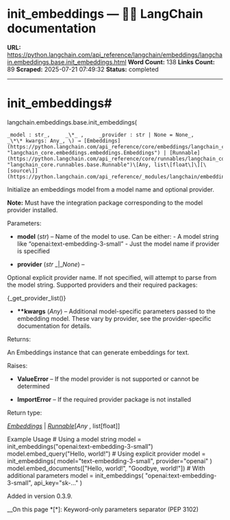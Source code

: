 # init_embeddings — 🦜🔗 LangChain  documentation

**URL:** https://python.langchain.com/api_reference/langchain/embeddings/langchain.embeddings.base.init_embeddings.html
**Word Count:** 138
**Links Count:** 89
**Scraped:** 2025-07-21 07:49:32
**Status:** completed

---

# init\_embeddings\#

langchain.embeddings.base.init\_embeddings\(

    _model : str_,     _\*_ ,     _provider : str | None = None_,     _\*\* kwargs: Any_, \) → [Embeddings](https://python.langchain.com/api_reference/core/embeddings/langchain_core.embeddings.embeddings.Embeddings.html#langchain_core.embeddings.embeddings.Embeddings "langchain_core.embeddings.embeddings.Embeddings") | [Runnable](https://python.langchain.com/api_reference/core/runnables/langchain_core.runnables.base.Runnable.html#langchain_core.runnables.base.Runnable "langchain_core.runnables.base.Runnable")\[Any, list\[float\]\][\[source\]](https://python.langchain.com/api_reference/_modules/langchain/embeddings/base.html#init_embeddings)\#     

Initialize an embeddings model from a model name and optional provider.

**Note:** Must have the integration package corresponding to the model provider installed.

Parameters:     

  * **model** \(_str_\) – Name of the model to use. Can be either: \- A model string like “openai:text-embedding-3-small” \- Just the model name if provider is specified

  * **provider** \(_str_ _|__None_\) – 

Optional explicit provider name. If not specified, will attempt to parse from the model string. Supported providers and their required packages:

\{\_get\_provider\_list\(\)\}

  * **\*\*kwargs** \(_Any_\) – Additional model-specific parameters passed to the embedding model. These vary by provider, see the provider-specific documentation for details.

Returns:     

An Embeddings instance that can generate embeddings for text.

Raises:     

  * **ValueError** – If the model provider is not supported or cannot be determined

  * **ImportError** – If the required provider package is not installed

Return type:     

[_Embeddings_](https://python.langchain.com/api_reference/core/embeddings/langchain_core.embeddings.embeddings.Embeddings.html#langchain_core.embeddings.embeddings.Embeddings "langchain_core.embeddings.embeddings.Embeddings") | [_Runnable_](https://python.langchain.com/api_reference/core/runnables/langchain_core.runnables.base.Runnable.html#langchain_core.runnables.base.Runnable "langchain_core.runnables.base.Runnable")\[_Any_ , list\[float\]\]

Example Usage               # Using a model string     model = init_embeddings("openai:text-embedding-3-small")     model.embed_query("Hello, world!")          # Using explicit provider     model = init_embeddings(         model="text-embedding-3-small",         provider="openai"     )     model.embed_documents(["Hello, world!", "Goodbye, world!"])          # With additional parameters     model = init_embeddings(         "openai:text-embedding-3-small",         api_key="sk-..."     )     

Added in version 0.3.9.

__On this page   *[\*]: Keyword-only parameters separator (PEP 3102)